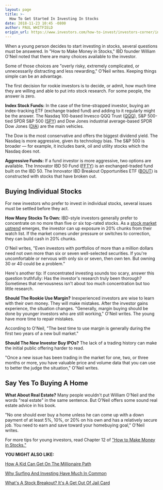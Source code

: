 ```yaml
---
layout: page
title: >-
  How To Get Started In Investing In Stocks
date: 2018-11-23 10:45 -0800
author: PAUL WHITFIELD
origin_url: https://www.investors.com/how-to-invest/investors-corner/investing-in-stocks/
---
```


When a young person decides to start investing in stocks, several questions must be answered. In "How to Make Money in Stocks," IBD founder William O'Neil noted that there are many choices available to the investor.

Some of those choices are "overly risky, extremely complicated, or unnecessarily distracting and less rewarding," O'Neil writes. Keeping things simple can be an advantage.

The first decision for rookie investors is to decide, or admit, how much time they are willing and able to put into stock research. For some people, the answer is zero.

**Index Stock Funds:** In the case of the time-strapped investor, buying an index-tracking ETF (exchange traded fund) and adding to it regularly might be the answer. The Nasdaq 100-based Invesco QQQ Trust ([QQQ](https://research.investors.com/quote.aspx?symbol=QQQ)), S&P 500-tied SPDR S&P 500 ([SPY](https://research.investors.com/quote.aspx?symbol=SPY)) and Dow Jones industrial average-based SPDR Dow Jones ([DIA](https://research.investors.com/quote.aspx?symbol=DIA)) are the main vehicles.

The Dow is the most conservative and offers the biggest dividend yield. The Nasdaq is more aggressive, given its technology bias. The S&P 500 is broader — for example, it includes bank, oil and utility stocks which the Nasdaq does not.

**Aggressive Funds:** If a fund investor is more aggressive, two options are available. The Innovator IBD 50 Fund ([FFTY](https://research.investors.com/quote.aspx?symbol=FFTY)) is an exchanged-traded fund built on the IBD 50. The Innovator IBD Breakout Opportunities ETF ([BOUT](https://research.investors.com/quote.aspx?symbol=BOUT)) is constructed with stocks that have broken out.

## Buying Individual Stocks

For new investors who prefer to invest in individual stocks, several issues must be settled before they act.

**How Many Stocks To Own:** IBD-style investors generally prefer to concentrate on no more than five or six top-rated stocks. As a [stock market uptrend](https://research.investors.com/markettrend.aspx) emerges, the investor can up exposure in 20% chunks from their watch list. If the market comes under pressure or switches to correction, they can build cash in 20% chunks.

O'Neil writes, "Even investors with portfolios of more than a million dollars need not own more than six or seven well-selected securities. If you're uncomfortable or nervous with only six or seven, then own ten. But owning 30 or 40 could be a problem."

Here's another tip: If concentrated investing sounds too scary, answer this question truthfully: Has the investor's research truly been thorough? Sometimes that nervousness isn't about too much concentration but too little research.

**Should The Rookie Use Margin?** Inexperienced investors are wise to learn with their own money. They will make mistakes. After the investor gains experience, the situation changes. "Generally, margin buying should be done by younger investors who are still working," O'Neil writes. The young have more time to repair mistakes.

According to O'Neil, "The best time to use margin is generally during the first two years of a new bull market."

**Should The New Investor Buy IPOs?** The lack of a trading history can make the initial public offering harder to read.

"Once a new issue has been trading in the market for one, two, or three months or more, you have valuable price and volume data that you can use to better the judge the situation," O'Neil writes.

## Say Yes To Buying A Home

**What About Real Estate?** Many people wouldn't put William O'Neil and the words "real estate" in the same sentence. But O'Neil offers some sound real estate advice in his book.

"No one should ever buy a home unless he can come up with a down payment of at least 5%, 10%, or 20% on his own and has a relatively secure job. You need to earn and save toward your homebuying goal," O'Neil writes.

For more tips for young investors, read Chapter 12 of ["How to Make Money in Stocks."](https://www.amazon.com/How-Make-Money-Stocks-Winning/dp/0071614133/ref=sr_1_2?s=books&ie=UTF8&qid=1542653820&sr=1-2&keywords=how+to+make+money+in+stocks+william+o%27neil)

**YOU MIGHT ALSO LIKE:**

[How A Kid Can Get On The Millionaire Path](https://www.investors.com/how-to-invest/investors-corner/never-too-young-to-get-rich-tips-on-how-a-child-can-do-it/)

[Why Surfing And Investing Have Much In Common](https://www.investors.com/how-to-invest/investors-corner/the-m-in-can-slim-why-market-direction-is-key-to-winning-in-stocks/)

[What's A Stock Breakout? It's A Get Out Of Jail Card](https://www.investors.com/how-to-invest/investors-corner/what-is-stock-breakout/)
